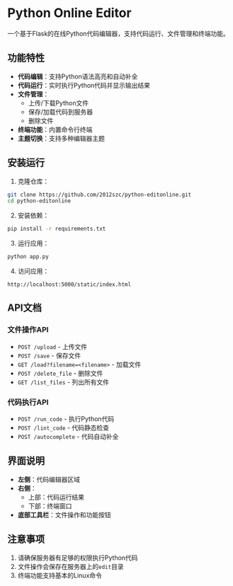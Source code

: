 # Python Online Editor

一个基于Flask的在线Python代码编辑器，支持代码运行、文件管理和终端功能。

## 功能特性

- **代码编辑**：支持Python语法高亮和自动补全
- **代码运行**：实时执行Python代码并显示输出结果
- **文件管理**：
  - 上传/下载Python文件
  - 保存/加载代码到服务器
  - 删除文件
- **终端功能**：内置命令行终端
- **主题切换**：支持多种编辑器主题

## 安装运行

1. 克隆仓库：
```bash
git clone https://github.com/2012szc/python-editonline.git
cd python-editonline
```

2. 安装依赖：
```bash
pip install -r requirements.txt
```

3. 运行应用：
```bash
python app.py
```

4. 访问应用：
```
http://localhost:5000/static/index.html
```

## API文档

### 文件操作API

- `POST /upload` - 上传文件
- `POST /save` - 保存文件
- `GET /load?filename=<filename>` - 加载文件
- `POST /delete_file` - 删除文件
- `GET /list_files` - 列出所有文件

### 代码执行API

- `POST /run_code` - 执行Python代码
- `POST /lint_code` - 代码静态检查
- `POST /autocomplete` - 代码自动补全

## 界面说明

- **左侧**：代码编辑器区域
- **右侧**：
  - 上部：代码运行结果
  - 下部：终端窗口
- **底部工具栏**：文件操作和功能按钮

## 注意事项

1. 请确保服务器有足够的权限执行Python代码
2. 文件操作会保存在服务器上的`edit`目录
3. 终端功能支持基本的Linux命令
